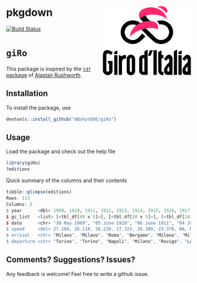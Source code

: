 # pkgdown <img src="man/figures/resized_logo.png" align="right" />

[![Build Status](https://travis-ci.org/ABohynDOE/giRo.svg?branch=master)](https://travis-ci.org/ABohynDOE/tdf)

# `giRo`

This package is inspired by the [`tdf` package](https://github.com/alastairrushworth/tdf) of [Alastair Rushworth](https://twitter.com/rushworth_a). 

## Installation

To install the package, use

``` r
devtools::install_github("ABohynDOE/giRo")
```

## Usage

Load the package and check out the help file

``` r
library(giRo)
?editions
```

Quick summary of the columns and their contents

``` r
tibble::glimpse(editions)
Rows: 113
Columns: 6
$ year      <dbl> 1909, 1910, 1911, 1912, 1913, 1914, 1915, 1916, 1917, 1918, 1919, 1920, ~
$ gc_list   <list> [<tbl_df[49 x 5]>], [<tbl_df[20 x 5]>], [<tbl_df[24 x 5]>], [<tbl_df[6 ~
$ date      <chr> "30 May 1909", "05 June 1910", "06 June 1911", "04 June 1912", "22 May ~
$ speed     <dbl> 27.260, 26.110, 26.220, 27.323, 26.380, 23.370, NA, NA, NA, NA, 26.440, ~
$ arrival   <chr> "Milano", "Milano", "Roma", "Bergamo", "Milano", "Milano", NA, NA, NA, ~
$ departure <chr> "Torino", "Torino", "Napoli", "Milano", "Rovigo", "Lugo", NA, NA, NA, ~
```

## Comments? Suggestions? Issues?

Any feedback is welcome\! Feel free to write a github issue.
